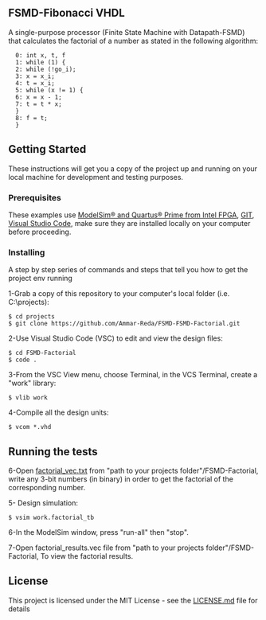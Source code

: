 ## FSMD-Fibonacci VHDL
A single-purpose processor (Finite State Machine with Datapath-FSMD) that calculates the factorial of a number as stated in the following algorithm:

```
  0: int x, t, f
  1: while (1) {
  2: while (!go_i);
  3: x = x_i;
  4: t = x_i;
  5: while (x != 1) {
  6: x = x - 1;
  7: t = t * x;
  }
  8: f = t;
  }
```
## Getting Started

These instructions will get you a copy of the project up and running on your local machine for development and testing purposes.

### Prerequisites

These examples use [ModelSim® and Quartus® Prime from Intel FPGA](http://fpgasoftware.intel.com/?edition=lite), [GIT](https://git-scm.com/download/win), [Visual Studio Code](https://code.visualstudio.com/download), make sure they are installed locally on your computer before proceeding.


### Installing

A step by step series of commands and steps that tell you how to get the project env running


1-Grab a copy of this repository to your computer's local folder (i.e. C:\projects):
```
$ cd projects
$ git clone https://github.com/Ammar-Reda/FSMD-FSMD-Factorial.git
```

2-Use Visual Studio Code (VSC) to edit and view the design files:
```
$ cd FSMD-Factorial
$ code .
```

3-From the VSC View menu, choose Terminal, in the VCS Terminal, create a "work" library:
```
$ vlib work
```
4-Compile all the design units:
```
$ vcom *.vhd
```

## Running the tests

6-Open [factorial_vec.txt](https://github.com/Ammar-Reda/FSMD-Factorial/blob/master/factorial_vec.txt) from "path to your projects folder"/FSMD-Factorial, write any 3-bit numbers (in binary) in order to get the factorial of the corresponding number.

5- Design simulation:
```
$ vsim work.factorial_tb
```

6-In the ModelSim window, press "run-all" then "stop".

7-Open factorial_results.vec file from "path to your projects folder"/FSMD-Factorial, To view the factorial results.
## License

This project is licensed under the MIT License - see the [LICENSE.md](https://github.com/Ammar-Reda/FSMD-Factorial/blob/master/LICENSE) file for details
